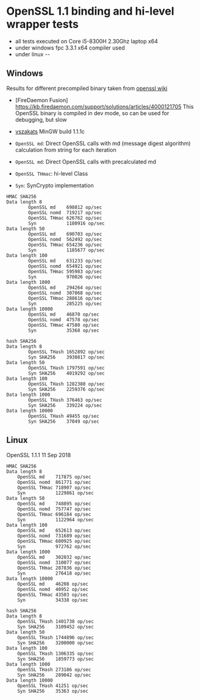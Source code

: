 # OpenSSL 1.1 binding and hi-level wrapper tests

- all tests executed on Core i5-8300H 2.30Ghz laptop x64
- under windows fpc 3.3.1 x64 compiler used
- under linux --

## Windows
Results for different precompiled binary taken from [openssl wiki](https://wiki.openssl.org/index.php/Binaries)

- [FireDaemon Fusion] https://kb.firedaemon.com/support/solutions/articles/4000121705
 This OpenSSL binary is compiled in dev mode, so can be used for debugging, but slow

- [vszakats](https://bintray.com/vszakats/generic/openssl)
MinGW build 1.1.1c

- `OpenSSL md`: Direct OpenSSL calls with md (message digest algorithm) calculation from string for each iteration
- `OpenSSL md`: Direct OpenSSL calls with precalculated md
- `OpenSSL THmac`: hi-level Class
- `Syn`: SynCrypto implementation

```
HMAC SHA256
Data length 8
        OpenSSL md    698812 op/sec
        OpenSSL nomd  719217 op/sec
        OpenSSL THmac 626762 op/sec
        Syn           1180916 op/sec
Data length 50
        OpenSSL md    690703 op/sec
        OpenSSL nomd  562492 op/sec
        OpenSSL THmac 654236 op/sec
        Syn           1185677 op/sec
Data length 100
        OpenSSL md    631233 op/sec
        OpenSSL nomd  654921 op/sec
        OpenSSL THmac 595983 op/sec
        Syn           970026 op/sec
Data length 1000
        OpenSSL md    294264 op/sec
        OpenSSL nomd  307068 op/sec
        OpenSSL THmac 288616 op/sec
        Syn           285225 op/sec
Data length 10000
        OpenSSL md    46870 op/sec
        OpenSSL nomd  47578 op/sec
        OpenSSL THmac 47580 op/sec
        Syn           35368 op/sec

hash SHA256
Data length 8
        OpenSSL THash 1652892 op/sec
        Syn SHA256    3930817 op/sec
Data length 50
        OpenSSL THash 1797591 op/sec
        Syn SHA256    4019292 op/sec
Data length 100
        OpenSSL THash 1282380 op/sec
        Syn SHA256    2259376 op/sec
Data length 1000
        OpenSSL THash 376463 op/sec
        Syn SHA256    339224 op/sec
Data length 10000
        OpenSSL THash 49455 op/sec
        Syn SHA256    37049 op/sec
```

## Linux
OpenSSL 1.1.1  11 Sep 2018

```
HMAC SHA256
Data length 8
    OpenSSL md    717875 op/sec
    OpenSSL nomd  861771 op/sec
    OpenSSL THmac 718907 op/sec
    Syn           1229861 op/sec
Data length 50
    OpenSSL md    748895 op/sec
    OpenSSL nomd  757747 op/sec
    OpenSSL THmac 696184 op/sec
    Syn           1122964 op/sec
Data length 100
    OpenSSL md    652613 op/sec
    OpenSSL nomd  731689 op/sec
    OpenSSL THmac 600925 op/sec
    Syn           972762 op/sec
Data length 1000
    OpenSSL md    302032 op/sec
    OpenSSL nomd  310077 op/sec
    OpenSSL THmac 287836 op/sec
    Syn           276418 op/sec
Data length 10000
    OpenSSL md    46208 op/sec
    OpenSSL nomd  40952 op/sec
    OpenSSL THmac 43503 op/sec
    Syn           34338 op/sec

hash SHA256
Data length 8
    OpenSSL THash 1401738 op/sec
    Syn SHA256    3109452 op/sec
Data length 50
    OpenSSL THash 1744896 op/sec
    Syn SHA256    3200000 op/sec
Data length 100
    OpenSSL THash 1306335 op/sec
    Syn SHA256    1859773 op/sec
Data length 1000
    OpenSSL THash 273186 op/sec
    Syn SHA256    289042 op/sec
Data length 10000
    OpenSSL THash 41251 op/sec
    Syn SHA256    35363 op/sec
```